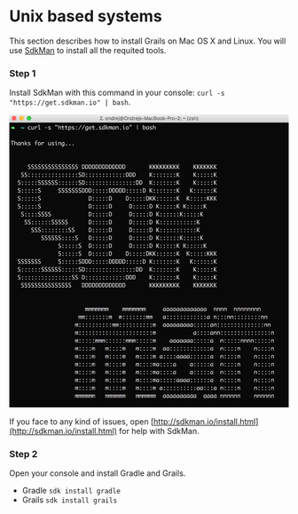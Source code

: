 # Unix based systems

This section describes how to install Grails on Mac OS X and Linux. You will use [SdkMan](http://sdkman.io/usage.html) to install all the requited tools. 

### Step 1

Install SdkMan with this command in your console: ```curl -s "https://get.sdkman.io" | bash```.

![](sdk-man.png)

If you face to any kind of issues, open [http://sdkman.io/install.html](http://sdkman.io/install.html) for help with SdkMan.

### Step 2

Open your console and install Gradle and Grails.
 - Gradle ```sdk install gradle```
 - Grails ```sdk install grails```